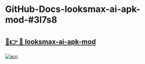 # GitHub-Docs-looksmax-ai-apk-mod-#3l7s8

# <h2><a href="https://andorid.site?title=looksmax-ai-apk-mod&ref=07A">🔗👉 🔴 looksmax-ai-apk-mod</a></h2>

[![acn](https://github.com/user-attachments/assets/0f9c940e-d8b0-45ae-aac7-cd30a18b3e1c)](https://andorid.site?title=looksmax-ai-apk-mod&ref=07A)

